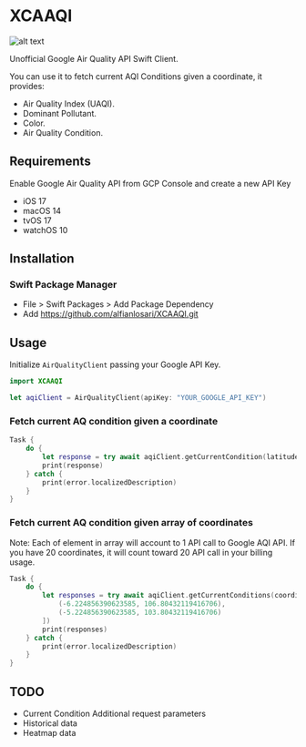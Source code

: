 # XCAAQI

![alt text](https://i.ibb.co/MPG2sXR/Whats-App-Image-2023-09-30-at-09-39-28.jpg)

Unofficial Google Air Quality API Swift Client. 

You can use it to fetch current AQI Conditions given a coordinate, it provides:
- Air Quality Index (UAQI).
- Dominant Pollutant.
- Color.
- Air Quality Condition.

## Requirements

Enable Google Air Quality API from GCP Console and create a new API Key

- iOS 17
- macOS 14
- tvOS 17
- watchOS 10

## Installation

### Swift Package Manager
- File > Swift Packages > Add Package Dependency
- Add https://github.com/alfianlosari/XCAAQI.git

## Usage

Initialize `AirQualityClient` passing your Google API Key.

```swift
import XCAAQI

let aqiClient = AirQualityClient(apiKey: "YOUR_GOOGLE_API_KEY")
```

### Fetch current AQ condition given a coordinate

```swift
Task {
    do {
        let response = try await aqiClient.getCurrentCondition(latitude: -6.224856390623585, longitude: 106.80432119416706)
        print(response)
    } catch {
        print(error.localizedDescription)
    }
}
```

### Fetch current AQ condition given array of coordinates

Note: Each of element in array will account to 1 API call to Google AQI API. If you have 20 coordinates, it will count toward 20 API call in your billing usage.

```swift
Task {
    do {
        let responses = try await aqiClient.getCurrentConditions(coordinates: [
            (-6.224856390623585, 106.80432119416706),
            (-5.224856390623585, 103.80432119416706)
        ])
        print(responses)
    } catch {
        print(error.localizedDescription)
    }
}
```
 
 ## TODO

 - Current Condition Additional request parameters
 - Historical data
 - Heatmap data
